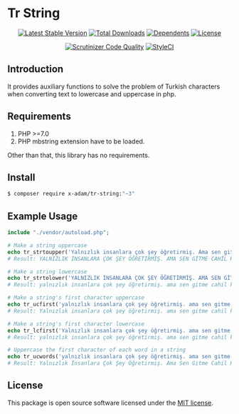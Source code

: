 # Tr String

<p align="center">
<a href="https://packagist.org/packages/X-Adam/tr-string" rel="nofollow"><img src="https://img.shields.io/packagist/v/X-Adam/tr-string" alt="Latest Stable Version"></a>
<a href="https://packagist.org/packages/X-Adam/tr-string" rel="nofollow"><img src="https://img.shields.io/packagist/dt/X-Adam/tr-string" alt="Total Downloads"></a>
<a href="https://packagist.org/packages/X-Adam/tr-string" rel="nofollow"><img src="https://poser.pugx.org/X-Adam/tr-string/dependents.svg" alt="Dependents"></a>
<a href="https://packagist.org/packages/X-Adam/tr-string" rel="nofollow"><img src="https://img.shields.io/packagist/l/X-Adam/tr-string" alt="License"></a>
</p>

<p align="center">
<a href="https://scrutinizer-ci.com/g/X-Adam/tr-string/build-status/master" rel="nofollow"><img src="https://scrutinizer-ci.com/g/X-Adam/tr-string/badges/quality-score.png?b=master" title="Scrutinizer Code Quality"></a>
<a href="https://styleci.io/repos/321776802" rel="nofollow"><img src="https://styleci.io/repos/321776802/shield?branch=master" alt="StyleCI"></a>
</p>

## Introduction

It provides auxiliary functions to solve the problem of Turkish characters when converting text to lowercase and uppercase in php.

## Requirements

1. PHP >=7.0
2. PHP mbstring extension have to be loaded.

Other than that, this library has no requirements.

## Install

```bash
$ composer require x-adam/tr-string:"~3"
```

## Example Usage

```php
include "./vendor/autoload.php";

# Make a string uppercase
echo tr_strtoupper('Yalnızlık insanlara çok şey öğretirmiş. Ama sen gitme cahil kalayım.');
# Result: YALNIZLIK İNSANLARA ÇOK ŞEY ÖĞRETİRMİŞ. AMA SEN GİTME CAHİL KALAYIM.

# Make a string lowercase
echo tr_strtolower('YALNIZLIK İNSANLARA ÇOK ŞEY ÖĞRETİRMİŞ. AMA SEN GİTME CAHİL KALAYIM.');
# Result: yalnızlık insanlara çok şey öğretirmiş. ama sen gitme cahil kalayım.

# Make a string's first character uppercase
echo tr_ucfirst('yalnızlık insanlara çok şey öğretirmiş. ama sen gitme cahil kalayım.');
# Result: Yalnızlık insanlara çok şey öğretirmiş. ama sen gitme cahil kalayım.

# Make a string's first character lowercase
echo tr_lcfirst('Yalnızlık insanlara çok şey öğretirmiş. ama sen gitme cahil kalayım.');
# Result: yalnızlık insanlara çok şey öğretirmiş. ama sen gitme cahil kalayım.

# Uppercase the first character of each word in a string
echo tr_ucwords('yalnızlık insanlara çok şey öğretirmiş. ama sen gitme cahil kalayım.');
# Result: Yalnızlık İnsanlara Çok Şey Öğretirmiş. Ama Sen Gitme Cahil Kalayım.
```

## License

This package is open source software licensed under the [MIT license](https://opensource.org/licenses/MIT).
